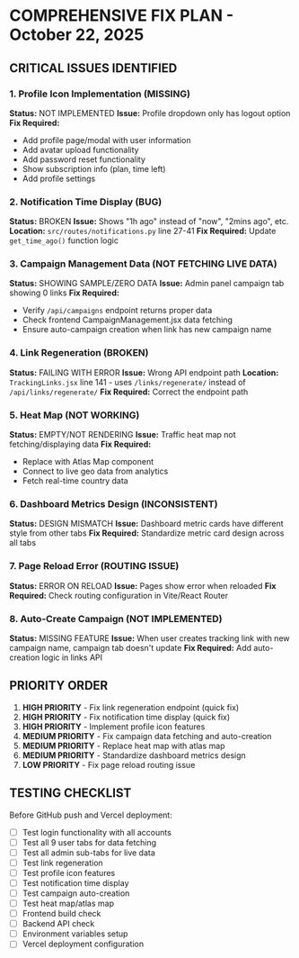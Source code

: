 # COMPREHENSIVE FIX PLAN - October 22, 2025

## CRITICAL ISSUES IDENTIFIED

### 1. Profile Icon Implementation (MISSING)
**Status:** NOT IMPLEMENTED
**Issue:** Profile dropdown only has logout option
**Fix Required:**
- Add profile page/modal with user information
- Add avatar upload functionality
- Add password reset functionality
- Show subscription info (plan, time left)
- Add profile settings

### 2. Notification Time Display (BUG)
**Status:** BROKEN
**Issue:** Shows "1h ago" instead of "now", "2mins ago", etc.
**Location:** `src/routes/notifications.py` line 27-41
**Fix Required:** Update `get_time_ago()` function logic

### 3. Campaign Management Data (NOT FETCHING LIVE DATA)
**Status:** SHOWING SAMPLE/ZERO DATA
**Issue:** Admin panel campaign tab showing 0 links
**Fix Required:**
- Verify `/api/campaigns` endpoint returns proper data
- Check frontend CampaignManagement.jsx data fetching
- Ensure auto-campaign creation when link has new campaign name

### 4. Link Regeneration (BROKEN)
**Status:** FAILING WITH ERROR
**Issue:** Wrong API endpoint path
**Location:** `TrackingLinks.jsx` line 141 - uses `/links/regenerate/` instead of `/api/links/regenerate/`
**Fix Required:** Correct the endpoint path

### 5. Heat Map (NOT WORKING)
**Status:** EMPTY/NOT RENDERING
**Issue:** Traffic heat map not fetching/displaying data
**Fix Required:**
- Replace with Atlas Map component
- Connect to live geo data from analytics
- Fetch real-time country data

### 6. Dashboard Metrics Design (INCONSISTENT)
**Status:** DESIGN MISMATCH
**Issue:** Dashboard metric cards have different style from other tabs
**Fix Required:** Standardize metric card design across all tabs

### 7. Page Reload Error (ROUTING ISSUE)
**Status:** ERROR ON RELOAD
**Issue:** Pages show error when reloaded
**Fix Required:** Check routing configuration in Vite/React Router

### 8. Auto-Create Campaign (NOT IMPLEMENTED)
**Status:** MISSING FEATURE
**Issue:** When user creates tracking link with new campaign name, campaign tab doesn't update
**Fix Required:** Add auto-creation logic in links API

## PRIORITY ORDER

1. **HIGH PRIORITY** - Fix link regeneration endpoint (quick fix)
2. **HIGH PRIORITY** - Fix notification time display (quick fix)
3. **HIGH PRIORITY** - Implement profile icon features
4. **MEDIUM PRIORITY** - Fix campaign data fetching and auto-creation
5. **MEDIUM PRIORITY** - Replace heat map with atlas map
6. **MEDIUM PRIORITY** - Standardize dashboard metrics design
7. **LOW PRIORITY** - Fix page reload routing issue

## TESTING CHECKLIST

Before GitHub push and Vercel deployment:
- [ ] Test login functionality with all accounts
- [ ] Test all 9 user tabs for data fetching
- [ ] Test all admin sub-tabs for live data
- [ ] Test link regeneration
- [ ] Test profile icon features
- [ ] Test notification time display
- [ ] Test campaign auto-creation
- [ ] Test heat map/atlas map
- [ ] Frontend build check
- [ ] Backend API check
- [ ] Environment variables setup
- [ ] Vercel deployment configuration
